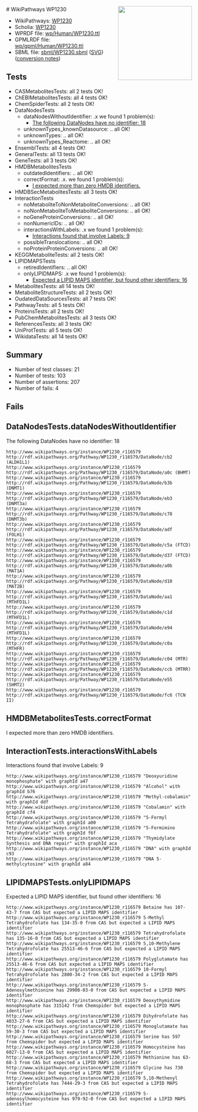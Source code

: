 <img style="float: right; width: 200px" src="../logo.png" />
# WikiPathways WP1230

* WikiPathways: [WP1230](https://identifiers.org/wikipathways:WP1230)
* Scholia: [WP1230](https://scholia.toolforge.org/wikipathways/WP1230)
* WPRDF file: [wp/Human/WP1230.ttl](../wp/Human/WP1230.ttl)
* GPMLRDF file: [wp/gpml/Human/WP1230.ttl](../wp/gpml/Human/WP1230.ttl)
* SBML file: [sbml/WP1230.sbml](../sbml/WP1230.sbml) ([SVG](../sbml/WP1230.svg)) ([conversion notes](../sbml/WP1230.txt))

## Tests
* CASMetabolitesTests: all 2 tests OK!
* ChEBIMetabolitesTests: all 4 tests OK!
* ChemSpiderTests: all 2 tests OK!
* DataNodesTests
    * dataNodesWithoutIdentifier: .x we found 1 problem(s):
        * [The following DataNodes have no identifier: 18](#8792c498)
    * unknownTypes_knownDatasource: .. all OK!
    * unknownTypes: .. all OK!
    * unknownTypes_Reactome: .. all OK!
* EnsemblTests: all 4 tests OK!
* GeneralTests: all 13 tests OK!
* GeneTests: all 3 tests OK!
* HMDBMetabolitesTests
    * outdatedIdentifiers: .. all OK!
    * correctFormat: .x. we found 1 problem(s):
        * [I expected more than zero HMDB identifiers.](#ad154c1e)
* HMDBSecMetabolitesTests: all 3 tests OK!
* InteractionTests
    * noMetaboliteToNonMetaboliteConversions: .. all OK!
    * noNonMetaboliteToMetaboliteConversions: .. all OK!
    * noGeneProteinConversions: .. all OK!
    * nonNumericIDs: .. all OK!
    * interactionsWithLabels: .x we found 1 problem(s):
        * [Interactions found that involve Labels: 9](#630d2680)
    * possibleTranslocations: .. all OK!
    * noProteinProteinConversions: .. all OK!
* KEGGMetaboliteTests: all 2 tests OK!
* LIPIDMAPSTests
    * retiredIdentifiers: .. all OK!
    * onlyLIPIDMAPS: .x we found 1 problem(s):
        * [Expected a LIPID MAPS identifier, but found other identifiers: 16](#d0bfb67e)
* MetabolitesTests: all 14 tests OK!
* MetaboliteStructureTests: all 2 tests OK!
* OudatedDataSourcesTests: all 7 tests OK!
* PathwayTests: all 5 tests OK!
* ProteinsTests: all 2 tests OK!
* PubChemMetabolitesTests: all 3 tests OK!
* ReferencesTests: all 3 tests OK!
* UniProtTests: all 5 tests OK!
* WikidataTests: all 14 tests OK!


## Summary

* Number of test classes: 21
* Number of tests: 103
* Number of assertions: 207
* Number of fails: 4

## Fails

<a name="8792c498" />

## DataNodesTests.dataNodesWithoutIdentifier

The following DataNodes have no identifier: 18
```
http://www.wikipathways.org/instance/WP1230_r116579 http://rdf.wikipathways.org/Pathway/WP1230_r116579/DataNode/cb2 (ALDH1L1)
http://www.wikipathways.org/instance/WP1230_r116579 http://rdf.wikipathways.org/Pathway/WP1230_r116579/DataNode/a0c (BHMT)
http://www.wikipathways.org/instance/WP1230_r116579 http://rdf.wikipathways.org/Pathway/WP1230_r116579/DataNode/b3b (DNMT1)
http://www.wikipathways.org/instance/WP1230_r116579 http://rdf.wikipathways.org/Pathway/WP1230_r116579/DataNode/eb3 (DNMT3a)
http://www.wikipathways.org/instance/WP1230_r116579 http://rdf.wikipathways.org/Pathway/WP1230_r116579/DataNode/c78 (DNMT3b)
http://www.wikipathways.org/instance/WP1230_r116579 http://rdf.wikipathways.org/Pathway/WP1230_r116579/DataNode/adf (FOLH1)
http://www.wikipathways.org/instance/WP1230_r116579 http://rdf.wikipathways.org/Pathway/WP1230_r116579/DataNode/c5a (FTCD)
http://www.wikipathways.org/instance/WP1230_r116579 http://rdf.wikipathways.org/Pathway/WP1230_r116579/DataNode/d37 (FTCD)
http://www.wikipathways.org/instance/WP1230_r116579 http://rdf.wikipathways.org/Pathway/WP1230_r116579/DataNode/a0b (MAT1A)
http://www.wikipathways.org/instance/WP1230_r116579 http://rdf.wikipathways.org/Pathway/WP1230_r116579/DataNode/d10 (MAT2B)
http://www.wikipathways.org/instance/WP1230_r116579 http://rdf.wikipathways.org/Pathway/WP1230_r116579/DataNode/aa1 (MTHFD1L)
http://www.wikipathways.org/instance/WP1230_r116579 http://rdf.wikipathways.org/Pathway/WP1230_r116579/DataNode/c1d (MTHFD1L)
http://www.wikipathways.org/instance/WP1230_r116579 http://rdf.wikipathways.org/Pathway/WP1230_r116579/DataNode/e94 (MTHFD1L)
http://www.wikipathways.org/instance/WP1230_r116579 http://rdf.wikipathways.org/Pathway/WP1230_r116579/DataNode/c0a (MTHFR)
http://www.wikipathways.org/instance/WP1230_r116579 http://rdf.wikipathways.org/Pathway/WP1230_r116579/DataNode/c04 (MTR)
http://www.wikipathways.org/instance/WP1230_r116579 http://rdf.wikipathways.org/Pathway/WP1230_r116579/DataNode/ccb (MTRR)
http://www.wikipathways.org/instance/WP1230_r116579 http://rdf.wikipathways.org/Pathway/WP1230_r116579/DataNode/e55 (SHMT2)
http://www.wikipathways.org/instance/WP1230_r116579 http://rdf.wikipathways.org/Pathway/WP1230_r116579/DataNode/fc6 (TCN II)
```

<a name="ad154c1e" />

## HMDBMetabolitesTests.correctFormat

I expected more than zero HMDB identifiers.
<a name="630d2680" />

## InteractionTests.interactionsWithLabels

Interactions found that involve Labels: 9
```
http://www.wikipathways.org/instance/WP1230_r116579 "Deoxyuridine monophosphate" with graphId a47
http://www.wikipathways.org/instance/WP1230_r116579 "Alcohol" with graphId b76
http://www.wikipathways.org/instance/WP1230_r116579 "Methyl-cobalamin" with graphId ddf
http://www.wikipathways.org/instance/WP1230_r116579 "Cobalamin" with graphId cf4
http://www.wikipathways.org/instance/WP1230_r116579 "5-Formyl Tetrahydrafolate" with graphId a00
http://www.wikipathways.org/instance/WP1230_r116579 "5-Formimino Tetrahydrafolate" with graphId f6f
http://www.wikipathways.org/instance/WP1230_r116579 "Thymidylate Synthesis and DNA repair" with graphId aca
http://www.wikipathways.org/instance/WP1230_r116579 "DNA" with graphId c93
http://www.wikipathways.org/instance/WP1230_r116579 "DNA 5-methylcytosine" with graphId a84
```

<a name="d0bfb67e" />

## LIPIDMAPSTests.onlyLIPIDMAPS

Expected a LIPID MAPS identifier, but found other identifiers: 16
```
http://www.wikipathways.org/instance/WP1230_r116579 Betaine has 107-43-7 from CAS but expected a LIPID MAPS identifier
http://www.wikipathways.org/instance/WP1230_r116579 5-Methyl Tetrahydrofolate has 134-35-0 from CAS but expected a LIPID MAPS identifier
http://www.wikipathways.org/instance/WP1230_r116579 Tetrahydrofolate has 135-16-0 from CAS but expected a LIPID MAPS identifier
http://www.wikipathways.org/instance/WP1230_r116579 5,10-Methylene Tetrahydrofolate has 25513-46-6 from CAS but expected a LIPID MAPS identifier
http://www.wikipathways.org/instance/WP1230_r116579 Polyglutamate has 25513-46-6 from CAS but expected a LIPID MAPS identifier
http://www.wikipathways.org/instance/WP1230_r116579 10-Formyl Tetrahydrofolate has 2800-34-2 from CAS but expected a LIPID MAPS identifier
http://www.wikipathways.org/instance/WP1230_r116579 S-Adenosylmethionine has 29908-03-0 from CAS but expected a LIPID MAPS identifier
http://www.wikipathways.org/instance/WP1230_r116579 Deoxythymidine monophosphate has 315142 from Chemspider but expected a LIPID MAPS identifier
http://www.wikipathways.org/instance/WP1230_r116579 Dihydrofolate has 4033-27-6 from CAS but expected a LIPID MAPS identifier
http://www.wikipathways.org/instance/WP1230_r116579 Monoglutamate has 59-30-3 from CAS but expected a LIPID MAPS identifier
http://www.wikipathways.org/instance/WP1230_r116579 Serine has 597 from Chemspider but expected a LIPID MAPS identifier
http://www.wikipathways.org/instance/WP1230_r116579 Homocysteine has 6027-13-0 from CAS but expected a LIPID MAPS identifier
http://www.wikipathways.org/instance/WP1230_r116579 Methionine has 63-68-3 from CAS but expected a LIPID MAPS identifier
http://www.wikipathways.org/instance/WP1230_r116579 Glycine has 730 from Chemspider but expected a LIPID MAPS identifier
http://www.wikipathways.org/instance/WP1230_r116579 5,10-Methenyl Tetrahydrofolate has 7444-29-3 from CAS but expected a LIPID MAPS identifier
http://www.wikipathways.org/instance/WP1230_r116579 S-adenosylhomocysteine has 979-92-0 from CAS but expected a LIPID MAPS identifier
```


